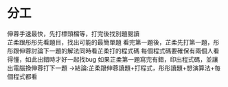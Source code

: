 # 分工
伸蓉手速最快，先打標頭檔等，打完後找別題閱讀<br>
芷柔跟彤彤先看題目，找出可能的最簡單題
看完第一題後，芷柔先打第一題，彤彤跟伸蓉討論下一題的解法同時看芷柔打的程式碼
每個程式碼要確保有兩個人看得懂，如此出錯時才好一起找bug
如果芷柔第一題寫完有錯，印出程式碼，並讓出電腦換伸蓉打下一題
->結論:芷柔跟伸蓉讀題+打程式，彤彤讀題+想演算法+每個程式都看
